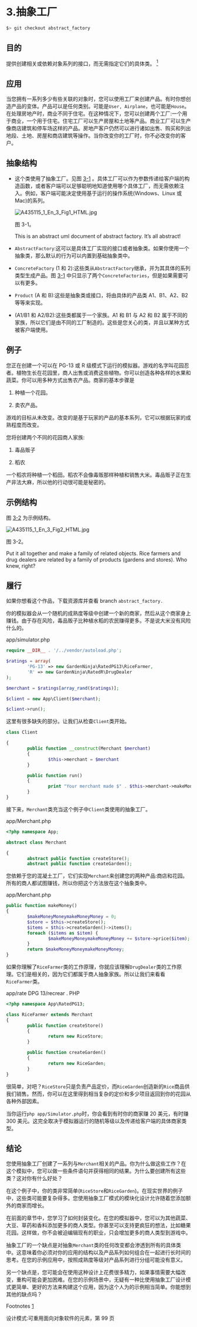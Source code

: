 # 3.抽象工厂

```php
$> git checkout abstract_factory

```

## 目的

提供创建相关或依赖对象系列的接口，而无需指定它们的具体类。 [<sup>1</sup>](#Fn1)

## 应用

当您拥有一系列多少有些关联的对象时，您可以使用工厂来创建产品。有时你想创造产品的变体。产品可以是任何类别。可能是`User, Airplane`，也可能是`House`。在处理房地产时，商业不同于住宅。在这种情况下，您可以创建两个工厂:一个用于商业，一个用于住宅。住宅工厂可以生产房屋和土地等产品。商业工厂可以生产像商店建筑和停车场这样的产品。房地产客户仍然可以进行诸如出售、购买和列出地段、土地、房屋和商店建筑等操作。当你改变你的工厂时，你不必改变你的客户。

## 抽象结构

*   这个类使用了抽象工厂。见图 [3-1](#Fig1) 。具体工厂可以作为参数传递给客户端的构造函数，或者客户端可以足够聪明地知道使用哪个具体工厂，而无需依赖注入。例如，客户端可能决定使用基于运行的操作系统(Windows、Linux 或 Mac)的系列。

    ![A435115_1_En_3_Fig1_HTML.jpg](img/A435115_1_En_3_Fig1_HTML.jpg)

    图 3-1。

    This is an abstract uml document of abstract factory. It’s all abstract!
*   `AbstractFactory`:这可以是具体工厂实现的接口或者抽象类。如果你使用一个抽象类，那么默认的行为可以内置到基础抽象类中。

*   `ConcreteFactory` (1 和 2):这些类从`AbstractFactory`继承，并为其具体的系列类型生成产品。图 [3-1](#Fig1) 中只显示了两个`ConcreteFactories`，但是如果需要可以有更多。

*   `Product` (A 和 B):这些是抽象类或接口，将由具体的产品类 A1、B1、A2、B2 等等来实现。

*   (A1/B1 和 A2/B2):这些类都属于一个家族。A1 和 B1 与 A2 和 B2 属于不同的家族，所以它们是由不同的工厂制造的。这些是您关心的类，并且以某种方式被客户端使用。

## 例子

您正在创建一个可以在 PG-13 或 R 级模式下运行的模拟器。游戏的名字叫花园忍者。植物生长在花园里，商人出售或消费这些植物。你可以创造各种各样的水果和蔬菜。你可以用多种方式出售农产品。商家的基本步骤是

1.  种植一个花园。

2.  卖农产品。

游戏的目标从未改变。改变的是基于玩家的产品的基本系列，它可以根据玩家的成熟程度而改变。

您将创建两个不同的花园商人家族:

1.  毒品贩子

2.  稻农

一个稻农将种植一个稻田。稻农不会像毒贩那样种植和销售大米。毒品贩子正在生产非法大麻，所以他的行动很可能是秘密的。

## 示例结构

图 [3-2](#Fig2) 为示例结构。

![A435115_1_En_3_Fig2_HTML.jpg](img/A435115_1_En_3_Fig2_HTML.jpg)

图 3-2。

Put it all together and make a family of related objects. Rice farmers and drug dealers are related by a family of products (gardens and stores). Who knew, right?

## 履行

如果你想看这个作品，下载资源库并查看 branch `abstract_factory.`

你的模拟器会从一个随机的成熟度等级中创建一个新的商家，然后从这个商家身上赚钱。由于存在风险，毒品贩子比种植水稻的农民赚得更多。不是说大米没有风险什么的。

app/simulator.php

```php
require __DIR__ . '/../vendor/autoload.php';

$ratings = array(
        'PG-13' => new GardenNinja\RatedPG13\RiceFarmer,
        'R' => new GardenNinja\RatedR\DrugDealer
);

$merchant = $ratings[array_rand($ratings)];

$client = new App\Client($merchant);

$client->run();

```

这里有很多缺失的部分。让我们从检查`Client`类开始。

```php
class Client

{
        public function __construct(Merchant $merchant)
        {
                $this->merchant = $merchant
        }

        public function run()
        {
                print "Your merchant made $" . $this->merchant->makeMoney() . PHP_EOL;
        }
}

```

接下来，`Merchant`类充当这个例子中`Client`类使用的抽象工厂。

app/Merchant.php

```php
<?php namespace App;

abstract class Merchant

{
        abstract public function createStore();
        abstract public function createGarden();

```

您依赖于您的混凝土工厂，它们实现`Merchant`来创建您的两种产品:商店和花园。所有的商人都试图赚钱，所以你把这个方法放在这个抽象类中。

app/Merchant.php

```php
public function makeMoney()
{
        $makeMoneyMoneymakeMoneyMoney = 0;
        $store = $this->createStore();
        $items = $this->createGarden()->items();
        foreach ($items as $item) {
                $makeMoneyMoneymakeMoneyMoney += $store->price($item);
        }
        return $makeMoneyMoneymakeMoneyMoney;
}

```

如果你理解了`RiceFarmer`类的工作原理，你就应该理解`DrugDealer`类的工作原理。它们是相关的，因为它们都属于商人抽象家族。所以让我们来看看`RiceFarmer`类。

app/rate DPG 13/recrear . PHP

```php
<?php namespace App\RatedPG13;

class RiceFarmer extends Merchant
{
        public function createStore()
        {
                return new RiceStore;
        }

        public function createGarden()
        {
                return new RiceGarden;
        }
}

```

很简单，对吧？`RiceStore`只是负责产品定价，而`RiceGarden`创造新的`Rice`商品供我们销售。然而，你可以在这里得到相当复杂的定价和多少项目返回到你的花园从各种外部因素。

当你运行`php app/Simulator.php`时，你会看到有时你的商家赚 20 美元，有时赚 300 美元。这完全取决于模拟器运行的随机等级以及传递给客户端的具体商家类型。

## 结论

您使用抽象工厂创建了一系列与`Merchant`相关的产品。你为什么做这些工作？在这个模拟中，您可以做一些条件语句并获得相同的结果。为什么要创建所有这些类？这对你有什么好处？

在这个例子中，你的类非常简单(`RiceStore`和`RiceGarden`)。在现实世界的例子中，这些类可能要复杂得多。您使用抽象工厂模式的模块化设计允许随着您添加额外的商家而增长。

在前面的章节中，您学习了如何封装变化。在您的模拟器中，您可以为其他蔬菜、大豆、草药和香料添加更多的商人类型。你甚至可以支持更疯狂的想法，比如糖果花园。这样做，你不会被迫编辑现有的职业，只会增加更多的商人类型到游戏中。

抽象工厂的一个缺点是对抽象`Merchant`类的任何改变都会渗透到所有的具体类中。这意味着你必须对你的应用的结构以及产品系列如何组合在一起进行长时间的思考。在您的示例应用中，按照成熟度等级对产品系列进行分组可能没有意义。

另一个缺点是，您可能会在使用这种设计上花费很多精力，如果事情需要大幅改变，重构可能会更加困难。在您的示例场景中，无疑有一种比使用抽象工厂设计模式更简单、更好的方法来构建这个应用，因为这个人为的示例相当简单。你能想到其他的缺点吗？

Footnotes [1](#Fn1_source)

设计模式:可重用面向对象软件的元素，第 99 页